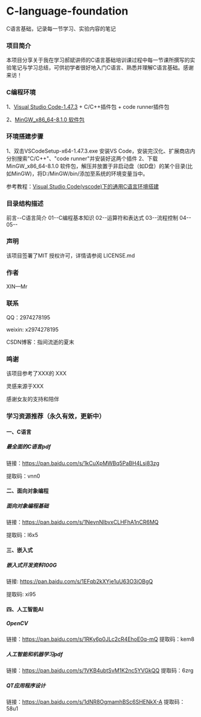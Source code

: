 # C-language-foundation
C语言基础，记录每一节学习、实验内容的笔记


### 项目简介
本项目分享关于我在学习郝斌讲师的C语言基础培训课过程中每一节课所撰写的实验笔记与学习总结，可供初学者很好地入门C语言、熟悉并理解C语言基础。感谢来访！


### C编程环境
1、[Visual Studio Code-1.47.3](https://wwa.lanzous.com/iCuNZfav18f)  +  C/C++插件包  +  code runner插件包

2、[MinGW_x86_64-8.1.0 软件包](https://wwa.lanzous.com/iqGeEf9030h)


### 环境搭建步骤
1、双击VSCodeSetup-x64-1.47.3.exe 安装VS Code，安装完汉化、扩展商店内分别搜索"C/C++"、"code runner"并安装好这两个插件
2、下载MinGW_x86_64-8.1.0 软件包，解压并放置于非启动盘（如D盘）的某个目录(比如MinGW)，将D:/MinGW/bin/添加至系统的环境变量当中。

参考教程：[Visual Studio Code(vscode)下的通用C语言环境搭建](https://www.cnblogs.com/czlhxm/p/11794743.html)


### 目录结构描述
前言--C语言简介
01--C编程基本知识
02--运算符和表达式
03--流程控制
04--
05--


### 声明
该项目签署了MIT 授权许可，详情请参阅 LICENSE.md

### 作者
XIN—Mr

### 联系
QQ：2974278195

weixin: x2974278195

CSDN博客：指间流逝的夏末

### 鸣谢
该项目参考了XXX的 XXX

灵感来源于XXX

感谢女友的支持和陪伴


### 学习资源推荐（永久有效，更新中）
#### 一、C语言
##### 最全面的C语言pdf
链接：https://pan.baidu.com/s/1kCuXpMWBq5PaBH4Lsi83zg

提取码：vnn0



#### 二、面向对象编程
##### 面向对象编程基础
链接：https://pan.baidu.com/s/1NevnNIbvxCLHFhA1nCR6MQ

提取码：l6x5



#### 三、嵌入式
##### 嵌入式开发资料100G
链接: https://pan.baidu.com/s/1EFqb2kXYje1uU63O3iOBgQ

提取码: xi95



#### 四、人工智能AI
##### OpenCV
链接：https://pan.baidu.com/s/1RKy6p0JLc2cR4EhoE0q-mQ
提取码：kem8
##### 人工智能和机器学习pdf
链接：https://pan.baidu.com/s/1VKB4ubtSvM1K2nc5YVGkQQ
提取码：6zrg
##### QT应用程序设计
链接：https://pan.baidu.com/s/1dNR8OgmamhBSc6SHENkX-A
提取码：58u1
